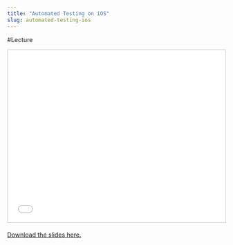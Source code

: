 ```yaml
---
title: "Automated Testing on iOS"
slug: automated-testing-ios
---
```


#Lecture

<iframe src="//www.slideshare.net/slideshow/embed_code/key/xFpnpgzbzj1WVI" width="100%" height="400" frameborder="0" marginwidth="0" marginheight="0" scrolling="no" style="border:1px solid #CCC; border-width:1px; margin-bottom:5px; max-width: 100%;" allowfullscreen> </iframe>

[Download the slides here.](https://s3.amazonaws.com/mgwu-misc/MS-17/Slides/AutomatedTesting.pdf)